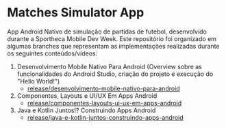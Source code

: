# Matches Simulator App

App Android Nativo de simulação de partidas de futebol, desenvolvido durante a Sportheca Mobile Dev Week. Este repositório foi organizado em algumas branches que representam as implementações realizadas durante os seguintes conteúdos/vídeos:

1. Desenvolvimento Mobile Nativo Para Android (Overview sobre as funcionalidades do Android Studio, criação do projeto e execução do "Hello World!")
   - [release/desenvolvimento-mobile-nativo-para-android](https://github.com/GuilhermeSilva8/matches-simulator-app/tree/release/desenvolvimento-mobile-nativo-para-android)
2. Componentes, Layouts e UI/UX Em Apps Android
   - [release/componentes-layouts-ui-ux-em-apps-android](https://github.com/GuilhermeSilva8/matches-simulator-app/tree/release/componentes-layouts-ui-ux-em-apps-android)
3. Java e Kotlin Juntos!? Construindo Apps Android
   - [release/java-e-kotlin-juntos-construindo-apps-android](https://github.com/GuilhermeSilva8/matches-simulator-app/tree/release/java-e-kotlin-juntos-construindo-apps-android)
